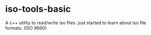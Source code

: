 # iso-tools-basic
A c++ utility to read/write iso files. just started to learn about iso file formats. (ISO 9660)
